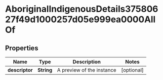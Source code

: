 

# AboriginalIndigenousDetails37580627f49d1000257d05e999ea0000AllOf


## Properties

| Name | Type | Description | Notes |
|------------ | ------------- | ------------- | -------------|
|**descriptor** | **String** | A preview of the instance |  [optional] |




